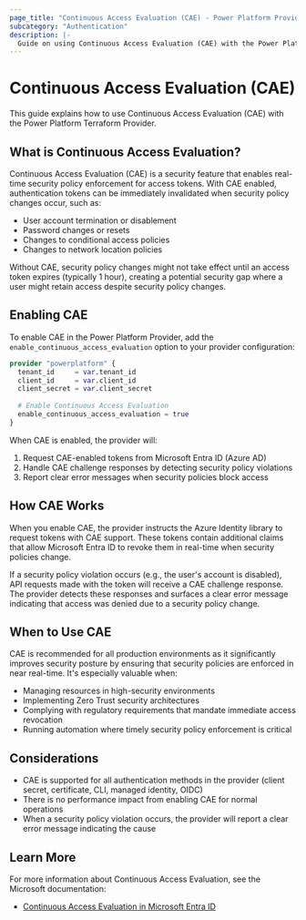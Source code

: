 ```yaml
---
page_title: "Continuous Access Evaluation (CAE) - Power Platform Provider"
subcategory: "Authentication"
description: |-
  Guide on using Continuous Access Evaluation (CAE) with the Power Platform Terraform Provider.
---
```


# Continuous Access Evaluation (CAE)

This guide explains how to use Continuous Access Evaluation (CAE) with the Power Platform Terraform Provider.

## What is Continuous Access Evaluation?

Continuous Access Evaluation (CAE) is a security feature that enables real-time security policy enforcement for access tokens. 
With CAE enabled, authentication tokens can be immediately invalidated when security policy changes occur, such as:

- User account termination or disablement
- Password changes or resets
- Changes to conditional access policies
- Changes to network location policies

Without CAE, security policy changes might not take effect until an access token expires (typically 1 hour), creating a 
potential security gap where a user might retain access despite security policy changes.

## Enabling CAE

To enable CAE in the Power Platform Provider, add the `enable_continuous_access_evaluation` option to your provider configuration:

```terraform
provider "powerplatform" {
  tenant_id     = var.tenant_id
  client_id     = var.client_id
  client_secret = var.client_secret
  
  # Enable Continuous Access Evaluation
  enable_continuous_access_evaluation = true
}
```

When CAE is enabled, the provider will:

1. Request CAE-enabled tokens from Microsoft Entra ID (Azure AD)
2. Handle CAE challenge responses by detecting security policy violations
3. Report clear error messages when security policies block access

## How CAE Works

When you enable CAE, the provider instructs the Azure Identity library to request tokens with CAE support. These tokens 
contain additional claims that allow Microsoft Entra ID to revoke them in real-time when security policies change.

If a security policy violation occurs (e.g., the user's account is disabled), API requests made with the token will 
receive a CAE challenge response. The provider detects these responses and surfaces a clear error message indicating 
that access was denied due to a security policy change.

## When to Use CAE

CAE is recommended for all production environments as it significantly improves security posture by ensuring that 
security policies are enforced in near real-time. It's especially valuable when:

- Managing resources in high-security environments
- Implementing Zero Trust security architectures
- Complying with regulatory requirements that mandate immediate access revocation
- Running automation where timely security policy enforcement is critical

## Considerations

- CAE is supported for all authentication methods in the provider (client secret, certificate, CLI, managed identity, OIDC)
- There is no performance impact from enabling CAE for normal operations
- When a security policy violation occurs, the provider will report a clear error message indicating the cause

## Learn More

For more information about Continuous Access Evaluation, see the Microsoft documentation:

- [Continuous Access Evaluation in Microsoft Entra ID](https://learn.microsoft.com/entra/identity/conditional-access/concept-continuous-access-evaluation)

